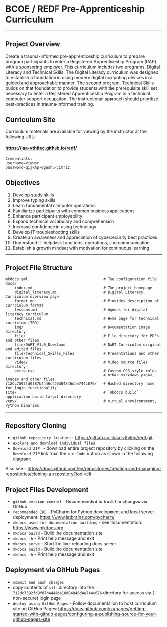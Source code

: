 # BCOE / REDF Pre-Apprenticeship Curriculum

<hr>

## Project Overview

Create a trauma-informed pre-apprenticeship curriculum to prepare program participants to enter a Registered
Apprenticeship Program (RAP) with a sponsoring employer. This curriculum includes two programs, Digital Literacy and
Technical Skills. The Digital Literacy curriculum was designed to establish a foundation in using modern digital
computing devices in a guided and approachable manner. The second program, Technical Skills builds on that foundation to
provide students with the prerequisite skill set necessary to enter a Registered Apprenticeship Program in a technical
computer support occupation. The instructional approach should prioritize best-practices in trauma-informed training.

## Curriculum Site

Curriculum materials are available for viewing by the instructor at the following URL:

#### <a href="https://iaa-vthitec.github.io/redf/" target="_blank">https://iaa-vthitec.github.io/redf/</a>

    Credentials: 
    username=viewer
    password=qijkAp-0gashu-cimriz

## Objectives

1. Develop study skills
2. Improve typing skills
3. Learn fundamental computer operations
4. Familiarize participants with common business applications
5. Enhance participant employability
6. Expand technical vocabulary and comprehension
7. Increase confidence in using technology
8. Develop IT troubleshooting skills
9. Create an awareness and appreciation of cybersecurity best practices
10. Understand IT helpdesk functions, operations, and communication
11. Establish a growth mindset with motivation for continuous learning

<hr>

## Project File Structure

    mkdocs.yml                                  # The configuration file
    docs/
        index.md                                # The project homepage
        digital_literacy.md                     # Digital Literacy Curriculum overview page
        format.md                               # Provides description of currciulum format
        lessons.md                              # Agends for digital literacy curriculum 
        technical.md                            # Home page for technical curriclum (TBD)
        img/                                    # Documentation image directory
        file/                                   # File directory for PDFs and other files
        file/DART_V1.0_Download                 # DART Curriculum original and edited files
        file/Technical_Skills_Files             # Presentations and other curriculum files 
        video/                                  # Video source files directory
        extra.css                               # Custom CSS style rules
        ...                                     # Other markdown pages, images and other files.
    712dc7592fd9f87b4446d410d04846dae744c676/   # Hashed directory name for login functionality
    site/                                       # `mkdocs build` application build target directory
    venv/                                       # virtual envvirontment, Python binaries

<hr>

## Repository Cloning

* `github repository location` - <a href="https://github.com/iaa-vthitec/redf.git"
  target="_blank">https://github.com/iaa-vthitec/redf.git</a>
* `explore and download individual files`
* `Download ZIP ` - download entire project repository by clicking on the `Download ZIP` link from the `< > Code` button
  as shown in the following diagram:

Also see - <a
href="https://docs.github.com/en/repositories/creating-and-managing-repositories/cloning-a-repository?tool=cli"
target="_
blank">https://docs.github.com/en/repositories/creating-and-managing-repositories/cloning-a-repository?tool=cli</a>

## Project Files Development

* `github version control` - Recommended to track file changes via GitHub
* `recommended IDE` - PyCharm for Python development and local server deployment: <a
  href="https://www.jetbrains.com/pycharm/"
  target="_blank">https://www.jetbrains.com/pycharm/</a>
* `mkdocs used for documentation building` - see documentation: <a href="https://www.mkdocs.org"
  target="_blank">https://www.mkdocs.org</a>
* `mkdocs build` - Build the documentation site
* `mkdocs -h` - Print help message and exit
* `mkdocs serve` - Start the live-reloading docs server
* `mkdocs build` - Build the documentation site
* `mkdocs -h` - Print help message and exit

## Deployment via GitHub Pages

* `commit and push changes`
* copy contents of `site` directory into the `712dc7592fd9f87b4446d410d04846dae744c676` directory for access via (
  non-secure) login page
* `deploy using GitHub Pages` - Follow documentation to host curriculum site on GitHub Pages: <a
  href="https://docs.github.com/en/pages/getting-started-with-github-pages/configuring-a-publishing-source-for-your-github-pages-site"
  target="_
  blank">https://docs.github.com/en/pages/getting-started-with-github-pages/configuring-a-publishing-source-for-your-github-pages-site</a>
